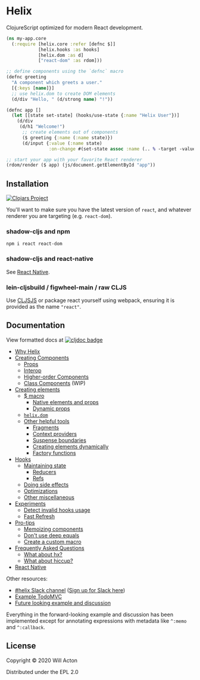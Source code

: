 # Helix

ClojureScript optimized for modern React development.


```clojure
(ns my-app.core
  (:require [helix.core :refer [defnc $]]
            [helix.hooks :as hooks]
            [helix.dom :as d]
            ["react-dom" :as rdom]))

;; define components using the `defnc` macro
(defnc greeting
  "A component which greets a user."
  [{:keys [name]}]
  ;; use helix.dom to create DOM elements
  (d/div "Hello, " (d/strong name) "!"))

(defnc app []
  (let [[state set-state] (hooks/use-state {:name "Helix User"})]
    (d/div
     (d/h1 "Welcome!")
      ;; create elements out of components
      ($ greeting {:name (:name state)})
      (d/input {:value (:name state)
                :on-change #(set-state assoc :name (.. % -target -value))}))))

;; start your app with your favorite React renderer
(rdom/render ($ app) (js/document.getElementById "app"))
```

## Installation

[![Clojars Project](https://img.shields.io/clojars/v/lilactown/helix.svg)](https://clojars.org/lilactown/helix)

You'll want to make sure you have the latest version of `react`, and whatever
renderer you are targeting (e.g. `react-dom`).


### shadow-cljs and npm

```
npm i react react-dom
```

### shadow-cljs and react-native

See [React Native](./docs/react-native.md).

### lein-cljsbuild / figwheel-main / raw CLJS

Use [CLJSJS](https://github.com/cljsjs/packages/tree/master/react) or package
react yourself using webpack, ensuring it is provided as the name `"react"`.

## Documentation

View formatted docs at [![cljdoc badge](https://cljdoc.org/badge/lilactown/helix)](https://cljdoc.org/d/lilactown/helix/CURRENT)


- [Why Helix](./docs/motivation.md)
- [Creating Components](./docs/creating-components.md)
  - [Props](./docs/creating-components.md#props)
  - [Interop](./docs/creating-components.md#interop)
  - [Higher-order Components](./docs/creating-components.md#higher-order-components)
  - [Class Components](./docs/creating-components.md#class-components) (WIP)
- [Creating elements](./docs/creating-elements.md)
  - [$ macro](./docs/creating-elements.md#-macro)
    - [Native elements and props](./docs/creating-elements.md#native-elements-and-props)
    - [Dynamic props](./docs/creating-elements.md#dynamic-props)
  - [`helix.dom`](./docs/creating-elements.md#helixdom)
  - [Other helpful tools](./docs/creating-elements.md#other-helpful-tools)
    - [Fragments](./docs/creating-elements.md#fragments)
    - [Context providers](./docs/creating-elements.md#context-providers)
    - [Suspense boundaries](./docs/creating-elements.md#suspense-boundaries)
    - [Creating elements dynamically](./docs/creating-elements.md#creating-elements-dynamically)
    - [Factory functions](./docs/creating-elements.md#factory-functions)
- [Hooks](./docs/hooks.md)
  - [Maintaining state](./docs/hooks.md#maintaining-state)
    - [Reducers](./docs/hooks.md#reducers)
    - [Refs](./docs/hooks.md#refs)
  - [Doing side effects](./docs/hooks.md#doing-side-effects)
  - [Optimizations](./docs/hooks.md#optimizations)
  - [Other miscellaneous](./docs/hooks.md#other-miscellaneous)
- [Experiments](./docs/experiments.md)
  - [Detect invalid hooks usage](./docs/experiments.md#detect-invalid-hooks-usage)
  - [Fast Refresh](./docs/experiments.md#fast-refresh)
- [Pro-tips](./docs/pro-tips.md)
  - [Memoizing components](./docs/pro-tips.md#memoizing-components)
  - [Don't use deep equals](./docs/pro-tips.md#dont-use-deep-equals)
  - [Create a custom macro](./docs/pro-tips.md#create-a-custom-macro)
- [Frequently Asked Questions](./docs/faq.md)
  - [What about hx?](./docs/faq.md#what-about-hx)
  - [What about hiccup?](./docs/faq.md#what-about-hiccup)
- [React Native](./docs/react-native.md)


Other resources:

- [#helix Slack channel](https://clojurians.slack.com/archives/CRRJBCX7S) ([Sign up for Slack here](http://clojurians.net))
- [Example TodoMVC](https://github.com/Lokeh/helix-todo-mvc)
- [Future looking example and discussion](https://gist.github.com/Lokeh/e93a1a0ab25d40df006d77f405c1e535)

Everything in the forward-looking example and discussion has been implemented except for annotating expressions with metadata like `^:memo` and `^:callback`.


## License

Copyright © 2020 Will Acton

Distributed under the EPL 2.0
